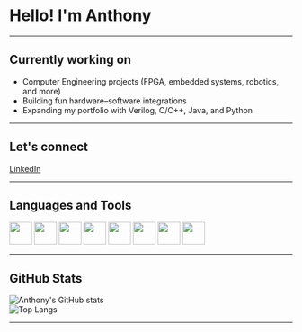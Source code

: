 # Hello! I'm Anthony

---

## Currently working on
- Computer Engineering projects (FPGA, embedded systems, robotics, and more)
- Building fun hardware–software integrations
- Expanding my portfolio with Verilog, C/C++, Java, and Python

---

## Let's connect
[LinkedIn](https://www.linkedin.com/in/your-link)  

---

## Languages and Tools
<p>
  <img src="https://cdn.jsdelivr.net/gh/devicons/devicon/icons/c/c-original.svg" width="40"/>
  <img src="https://cdn.jsdelivr.net/gh/devicons/devicon/icons/cplusplus/cplusplus-original.svg" width="40"/>
  <img src="https://cdn.jsdelivr.net/gh/devicons/devicon/icons/java/java-original.svg" width="40"/>
  <img src="https://cdn.jsdelivr.net/gh/devicons/devicon/icons/python/python-original.svg" width="40"/>
  <img src="https://cdn.jsdelivr.net/gh/devicons/devicon/icons/verilog/verilog-original.svg" width="40"/>
  <img src="https://cdn.jsdelivr.net/gh/devicons/devicon/icons/arduino/arduino-original.svg" width="40"/>
  <img src="https://cdn.jsdelivr.net/gh/devicons/devicon/icons/docker/docker-original.svg" width="40"/>
  <img src="https://cdn.jsdelivr.net/gh/devicons/devicon/icons/linux/linux-original.svg" width="40"/>
</p>

---

## GitHub Stats
![Anthony's GitHub stats](https://github-readme-stats.vercel.app/api?username=YOUR_USERNAME&show_icons=true&theme=tokyonight)  
![Top Langs](https://github-readme-stats.vercel.app/api/top-langs/?username=YOUR_USERNAME&layout=compact&theme=tokyonight)

---
